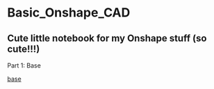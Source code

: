 # Basic_Onshape_CAD
## Cute little notebook for my Onshape stuff (so cute!!!)
Part 1: Base

[base](images/yes.jpg)
